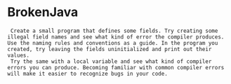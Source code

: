 # BrokenJava
 
     Create a small program that defines some fields. Try creating some illegal field names and see what kind of error the compiler produces. Use the naming rules and conventions as a guide. In the program you created, try leaving the fields uninitialized and print out their values. 
     Try the same with a local variable and see what kind of compiler errors you can produce. Becoming familiar with common compiler errors will make it easier to recognize bugs in your code. 
